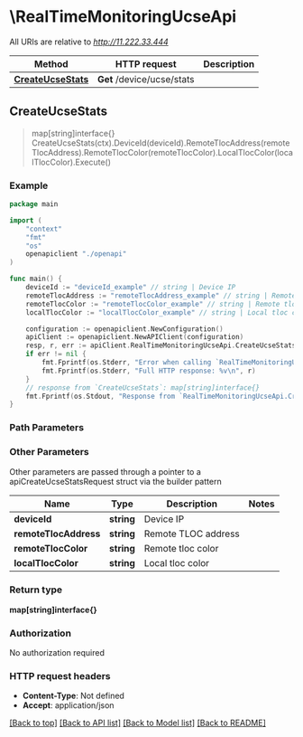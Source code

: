 # \RealTimeMonitoringUcseApi

All URIs are relative to *http://11.222.33.444*

Method | HTTP request | Description
------------- | ------------- | -------------
[**CreateUcseStats**](RealTimeMonitoringUcseApi.md#CreateUcseStats) | **Get** /device/ucse/stats | 



## CreateUcseStats

> map[string]interface{} CreateUcseStats(ctx).DeviceId(deviceId).RemoteTlocAddress(remoteTlocAddress).RemoteTlocColor(remoteTlocColor).LocalTlocColor(localTlocColor).Execute()





### Example

```go
package main

import (
    "context"
    "fmt"
    "os"
    openapiclient "./openapi"
)

func main() {
    deviceId := "deviceId_example" // string | Device IP
    remoteTlocAddress := "remoteTlocAddress_example" // string | Remote TLOC address (optional)
    remoteTlocColor := "remoteTlocColor_example" // string | Remote tloc color (optional)
    localTlocColor := "localTlocColor_example" // string | Local tloc color (optional)

    configuration := openapiclient.NewConfiguration()
    apiClient := openapiclient.NewAPIClient(configuration)
    resp, r, err := apiClient.RealTimeMonitoringUcseApi.CreateUcseStats(context.Background()).DeviceId(deviceId).RemoteTlocAddress(remoteTlocAddress).RemoteTlocColor(remoteTlocColor).LocalTlocColor(localTlocColor).Execute()
    if err != nil {
        fmt.Fprintf(os.Stderr, "Error when calling `RealTimeMonitoringUcseApi.CreateUcseStats``: %v\n", err)
        fmt.Fprintf(os.Stderr, "Full HTTP response: %v\n", r)
    }
    // response from `CreateUcseStats`: map[string]interface{}
    fmt.Fprintf(os.Stdout, "Response from `RealTimeMonitoringUcseApi.CreateUcseStats`: %v\n", resp)
}
```

### Path Parameters



### Other Parameters

Other parameters are passed through a pointer to a apiCreateUcseStatsRequest struct via the builder pattern


Name | Type | Description  | Notes
------------- | ------------- | ------------- | -------------
 **deviceId** | **string** | Device IP | 
 **remoteTlocAddress** | **string** | Remote TLOC address | 
 **remoteTlocColor** | **string** | Remote tloc color | 
 **localTlocColor** | **string** | Local tloc color | 

### Return type

**map[string]interface{}**

### Authorization

No authorization required

### HTTP request headers

- **Content-Type**: Not defined
- **Accept**: application/json

[[Back to top]](#) [[Back to API list]](../README.md#documentation-for-api-endpoints)
[[Back to Model list]](../README.md#documentation-for-models)
[[Back to README]](../README.md)

